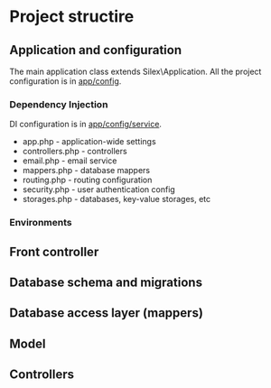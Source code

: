 # Project structire
## Application and configuration
The main application class extends Silex\Application. All the project configuration is in [app/config](../app/config).
### Dependency Injection
DI configuration is in [app/config/service](../app/config/service). 
* app.php - application-wide settings
* controllers.php - controllers
* email.php - email service
* mappers.php - database mappers
* routing.php - routing configuration
* security.php - user authentication config
* storages.php - databases, key-value storages, etc

### Environments

## Front controller
## Database schema and migrations
## Database access layer (mappers)
## Model
## Controllers
